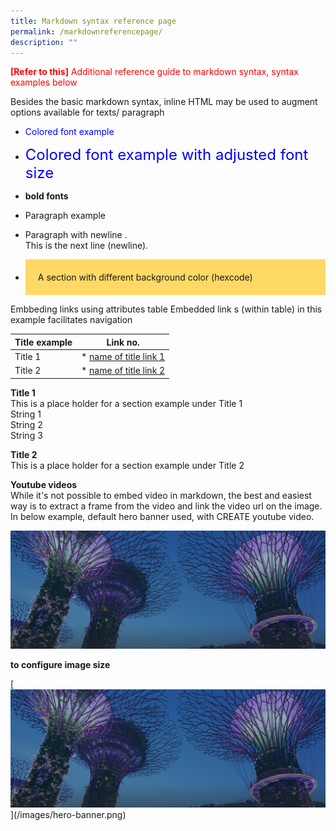 ```yaml
---
title: Markdown syntax reference page
permalink: /markdownreferencepage/
description: ""
---
```

<font color="red"><b>[Refer to this]</b> Additional reference guide to markdown syntax, syntax examples below</font>

Besides the basic markdown syntax, inline HTML may be used to augment options available for texts/ paragraph

* <font color="blue"> Colored font example </font>

* <font size="5" color="blue"> Colored font example with adjusted font size</font>

* <b> bold fonts</b>

* <p> Paragraph example</p>

* Paragraph with newline .<br> This is the next line (newline).<br>


* <div style="background-color: #ffd966; padding : 20px"> A section with different background color (hexcode) </div>


Embbeding links using attributes table
Embedded link s (within table) in this example facilitates navigation

| Title example | Link no. |
| --- | --- |
| Title 1 | * [name of title link 1](#1)|
| Title 2 | * [name of title link 2](#2)|


<a id="1"></a>
<b>Title 1</b><br>
This is a place holder for a section example under Title 1<br>
String 1<br>
String 2<br>
String 3<br>

<a id="2"></a>
<b>Title 2</b><br>
This is a place holder for a section example under Title 2

<b> Youtube videos </b> <br>
While it's not possible to embed video in markdown, the best and easiest way is to extract a frame from the video and link the video url on the image. In below example, default hero banner used, with CREATE youtube video.


[![Alt text](/images/hero-banner.png)](https://safe.menlosecurity.com/https://www.youtube.com/watch?v=fsBoM23PKMs&amp;t=1s)

<b> to configure image size </b>

[<img width="2500" src="/images/hero-banner.png">\](/images/hero-banner.png)